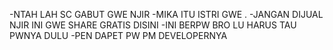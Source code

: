 -NTAH LAH SC GABUT GWE NJIR
-MIKA ITU ISTRI GWE .
-JANGAN DIJUAL NJIR INI GWE SHARE GRATIS DISINI
-INI BERPW BRO LU HARUS TAU PWNYA DULU
-PEN DAPET PW PM DEVELOPERNYA
